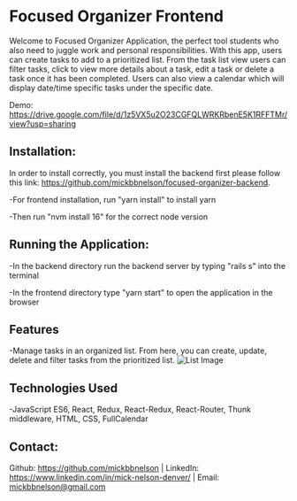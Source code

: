 # Focused Organizer Frontend

Welcome to Focused Organizer Application, the perfect tool students who also need to juggle work and personal responsibilities.  With this app, users can create tasks to add to a prioritized list.  From the task list view users can filter tasks, click to view more details about a task, edit a task or delete a task once it has been completed.  Users can also view a calendar which will display date/time specific tasks under the specific date.

Demo: https://drive.google.com/file/d/1z5VX5u2O23CGFQLWRKRbenE5K1RFFTMr/view?usp=sharing 

## Installation: 

In order to install correctly, you must install the backend first please follow this link: https://github.com/mickbbnelson/focused-organizer-backend.

-For frontend installation, run "yarn install" to install yarn

-Then run "nvm install 16" for the correct node version

## Running the Application:

-In the backend directory run the backend server by typing "rails s" into the terminal

-In the frontend directory type "yarn start" to open the application in the browser

## Features

-Manage tasks in an organized list.  From here, you can create, update, delete and filter tasks from the prioritized list.
![List Image](https://i.postimg.cc/XYvcdJS7/Readme-Image-1.jpg)

## Technologies Used

-JavaScript ES6, React, Redux, React-Redux, React-Router, Thunk middleware, HTML, CSS, FullCalendar

## Contact:

Github: https://github.com/mickbbnelson | LinkedIn: https://www.linkedin.com/in/mick-nelson-denver/ | Email: mickbbnelson@gmail.com
